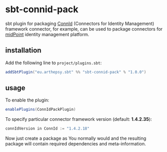 # sbt-connid-pack
sbt plugin for packaging [ConnId](https://github.com/Tirasa/ConnId) (Connectors for Identity Management) framework connector, for example, can be used to package connectors for [midPoint](https://evolveum.com/midpoint) identity management platform.

## installation

Add the following line to `project/plugins.sbt`:

``` scala
addSbtPlugin("eu.arthepsy.sbt" %% "sbt-connid-pack" % "1.0.0")
```

## usage
To enable the plugin:

``` scala
enablePlugins(ConnIdPackPlugin)
```

To specify particular connector framework version (default: **1.4.2.35**):

``` scala
connIdVersion in ConnId := "1.4.2.18"
```

Now just create a package as You normally would and the resulting package will contain required dependencies and meta-information.

